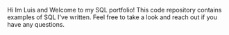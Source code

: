 Hi Im Luis and 
Welcome to my SQL portfolio! This code repository contains examples of SQL I've written. Feel free to take a look and reach out if you have any questions.

